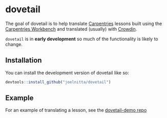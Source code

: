 
<!-- README.md is generated from README.Rmd. Please edit that file -->

# dovetail

<!-- badges: start -->
<!-- badges: end -->

The goal of dovetail is to help translate
[Carpentries](https://carpentries.org/) lessons built using the
[Carpentries Workbench](https://carpentries.github.io/sandpaper/) and
translated (usually) with [Crowdin](https://crowdin.com/).

`dovetail` is in **early development** so much of the functionality is
likely to change.

## Installation

You can install the development version of dovetail like so:

``` r
devtools::install_github("joelnitta/dovetail")
```

## Example

For an example of translating a lesson, see the [dovetail-demo
repo](https://github.com/joelnitta/dovetail-demo)
